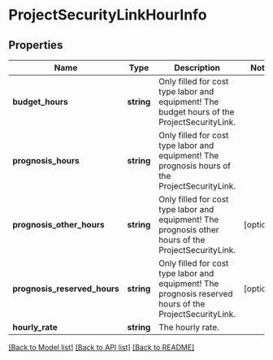 # ProjectSecurityLinkHourInfo

## Properties
Name | Type | Description | Notes
------------ | ------------- | ------------- | -------------
**budget_hours** | **string** | Only filled for cost type labor and equipment! The budget hours of the ProjectSecurityLink. | 
**prognosis_hours** | **string** | Only filled for cost type labor and equipment! The prognosis hours of the ProjectSecurityLink. | 
**prognosis_other_hours** | **string** | Only filled for cost type labor and equipment! The prognosis other hours of the ProjectSecurityLink. | [optional] 
**prognosis_reserved_hours** | **string** | Only filled for cost type labor and equipment! The prognosis reserved hours of the ProjectSecurityLink. | [optional] 
**hourly_rate** | **string** | The hourly rate. | 

[[Back to Model list]](../README.md#documentation-for-models) [[Back to API list]](../README.md#documentation-for-api-endpoints) [[Back to README]](../README.md)


